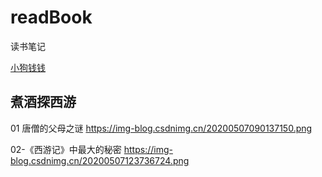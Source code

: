 # readBook
读书笔记



[小狗钱钱](./2019/03/1_小狗钱钱.png)



## 煮酒探西游

01 唐僧的父母之谜 https://img-blog.csdnimg.cn/20200507090137150.png

02-《西游记》中最大的秘密 https://img-blog.csdnimg.cn/20200507123736724.png